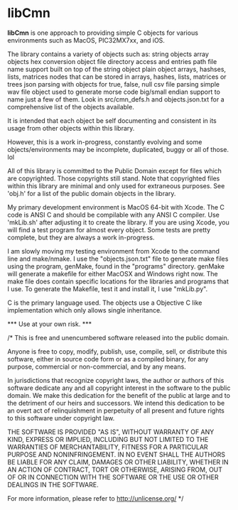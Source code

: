 
libCmn
===============

**libCmn** is one approach to providing simple C objects for
various environments such as MacOS, PIC32MX7xx, and iOS.

The library contains a variety of objects such as:
    string objects
    array objects
    hex conversion object
    file directory access and entries
    path file name support built on top of the string object
    plain object arrays, hashses, lists, matrices
    nodes that can be stored in arrays, hashes, lists, matrices or trees
    json parsing with objects for true, false, null
    csv file parsing
    simple wav file object used to generate morse code
    big/small endian support
to name just a few of them.  Look in src/cmn_defs.h and objects.json.txt
for a comprehensive list of the objects available.

It is intended that each object be self documenting and consistent
in its usage from other objects within this library.

However, this is a work in-progress, constantly evolving and some
objects/environments may be incomplete, duplicated, buggy or all
of those. lol

All of this library is committed to the Public Domain except for files
which are copyrighted.  Those copyrights still stand. Note that copyrighted
files within this library are minimal and only used for extraneous purposes.
See 'obj.h' for a list of the public domain objects in the library.

My primary development environment is MacOS 64-bit with Xcode. The C code
is ANSI C and should be compilable with any ANSI C compiler. Use
'mkLib.sh' after adjusting it to create the library. If you are
using Xcode, you will find a test program for almost every object.
Some tests are pretty complete, but they are always a work in-progress.

I am slowly moving my testing environment from Xcode to the command line and
make/nmake. I use the "objects.json.txt" file to generate make files using
the program, genMake, found in the "programs" directory.  genMake will 
generate a makefile for either MacOSX and Windows right now. The make file
does contain specific locations for the libraries and programs that I use.
To generate the Makefile, test it and install it, I use "mkLib.py".

C is the primary language used. The objects use a Objective C like implementation
which only allows single inheritance.




*** Use at your own risk. ***

/*
This is free and unencumbered software released into the public domain.

Anyone is free to copy, modify, publish, use, compile, sell, or
distribute this software, either in source code form or as a compiled
binary, for any purpose, commercial or non-commercial, and by any
means.

In jurisdictions that recognize copyright laws, the author or authors
of this software dedicate any and all copyright interest in the
software to the public domain. We make this dedication for the benefit
of the public at large and to the detriment of our heirs and
successors. We intend this dedication to be an overt act of
relinquishment in perpetuity of all present and future rights to this
software under copyright law.

THE SOFTWARE IS PROVIDED "AS IS", WITHOUT WARRANTY OF ANY KIND,
EXPRESS OR IMPLIED, INCLUDING BUT NOT LIMITED TO THE WARRANTIES OF
MERCHANTABILITY, FITNESS FOR A PARTICULAR PURPOSE AND NONINFRINGEMENT.
IN NO EVENT SHALL THE AUTHORS BE LIABLE FOR ANY CLAIM, DAMAGES OR
OTHER LIABILITY, WHETHER IN AN ACTION OF CONTRACT, TORT OR OTHERWISE,
ARISING FROM, OUT OF OR IN CONNECTION WITH THE SOFTWARE OR THE USE OR
OTHER DEALINGS IN THE SOFTWARE.

For more information, please refer to <http://unlicense.org/>
*/

